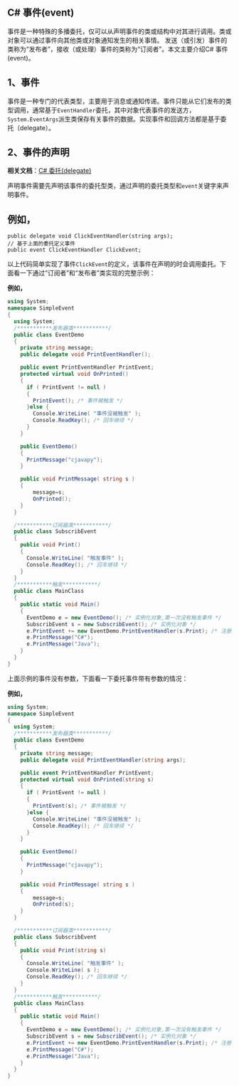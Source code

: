## C# 事件(event)

事件是一种特殊的多播委托，仅可以从声明事件的类或结构中对其进行调用。类或对象可以通过事件向其他类或对象通知发生的相关事情。 发送（或引发）事件的类称为“发布者”，接收（或处理）事件的类称为“订阅者”。本文主要介绍C# 事件(event)。

## 1、事件

事件是一种专门的代表类型，主要用于消息或通知传递。事件只能从它们发布的类型调用，通常基于`EventHandler`委托，其中对象代表事件的发送方，`System.EventArgs`派生类保存有关事件的数据。实现事件和回调方法都是基于委托（delegate）。

## 2、事件的声明



**相关文档**：[C# 委托(delegate)](https://www.cjavapy.com/article/1913/)



声明事件需要先声明该事件的委托型类，通过声明的委托类型和`event`关键字来声明事件。

## 例如，

```
public delegate void ClickEventHandler(string args);
// 基于上面的委托定义事件
public event ClickEventHandler ClickEvent;
```

以上代码简单实现了事件`ClickEvent`的定义，该事件在声明的时会调用委托。下面看一下通过“订阅者”和“发布者”类实现的完整示例：

**例如，**

```c#
using System;
namespace SimpleEvent
{
  using System;
  /***********发布器类***********/
  public class EventDemo
  {
    private string message;
    public delegate void PrintEventHandler();

    public event PrintEventHandler PrintEvent;
    protected virtual void OnPrinted()
    {
      if ( PrintEvent != null )
      {
        PrintEvent(); /* 事件被触发 */
      }else {
        Console.WriteLine( "事件没被触发" );
        Console.ReadKey(); /* 回车继续 */
      }
    }

    public EventDemo()
    {
      PrintMessage("cjavapy");
    }

    public void PrintMessage( string s )
    {
        message=s;
        OnPrinted();
    }
  }

  /***********订阅器类***********/
  public class SubscribEvent
  {
    public void Print()
    {
      Console.WriteLine( "触发事件" );
      Console.ReadKey(); /* 回车继续 */
    }
  }
  /***********触发***********/
  public class MainClass
  {
    public static void Main()
    {
      EventDemo e = new EventDemo(); /* 实例化对象,第一次没有触发事件 */
      SubscribEvent s = new SubscribEvent(); /* 实例化对象 */
      e.PrintEvent += new EventDemo.PrintEventHandler(s.Print); /* 注册 */
      e.PrintMessage("C#");
      e.PrintMessage("Java");
    }
  }
}
```

上面示例的事件没有参数，下面看一下委托事件带有参数的情况：

**例如，**

```c#
using System;
namespace SimpleEvent
{
  using System;
  /***********发布器类***********/
  public class EventDemo
  {
    private string message;
    public delegate void PrintEventHandler(string args);

    public event PrintEventHandler PrintEvent;
    protected virtual void OnPrinted(string s)
    {
      if ( PrintEvent != null )
      {
        PrintEvent(s); /* 事件被触发 */
      }else {
        Console.WriteLine( "事件没被触发" );
        Console.ReadKey(); /* 回车继续 */
      }
    }

    public EventDemo()
    {
      PrintMessage("cjavapy");
    }

    public void PrintMessage( string s )
    {
        message=s;
        OnPrinted(s);
    }
  }

  /***********订阅器类***********/
  public class SubscribEvent
  {
    public void Print(string s)
    {
      Console.WriteLine( "触发事件" );
      Console.WriteLine( s );
      Console.ReadKey(); /* 回车继续 */
    }
  }
  /***********触发***********/
  public class MainClass
  {
    public static void Main()
    {
      EventDemo e = new EventDemo(); /* 实例化对象,第一次没有触发事件 */
      SubscribEvent s = new SubscribEvent(); /* 实例化对象 */
      e.PrintEvent += new EventDemo.PrintEventHandler(s.Print); /* 注册 */
      e.PrintMessage("C#");
      e.PrintMessage("Java");
    }
  }
}
```